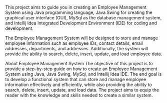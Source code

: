 This project aims to guide you in creating an Employee Management System using Java programming language, 
Java Swing for creating the graphical user interface (GUI), MySql as the database management system, 
and Intellij Idea Integrated Development Environment (IDE) for coding and development.

The Employee Management System will be designed to store and manage employee information such as employee IDs, 
contact details, email addresses, departments, and addresses.
Additionally, the system will provide the ability to search, delete, insert, update, and load employee data.

About Employee Management System
The objective of this project is to provide a step-by-step guide on how to create an Employee Management System using Java, 
Java Swing, MySql, and Intellij Idea IDE. The end goal is to develop a functional system that can store and manage employee information effectively and efficiently, 
while also providing the ability to search, delete, insert, update, and load data. 
The project aims to equip the reader with the knowledge and skills needed to create a similar system.

